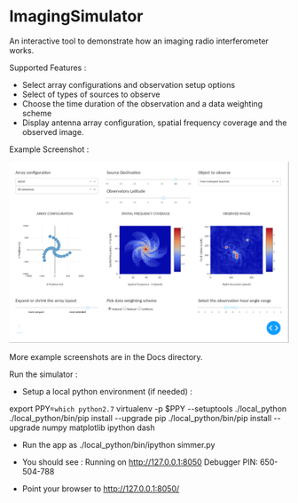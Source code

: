 # ImagingSimulator
An interactive tool to demonstrate how an imaging radio interferometer works.

Supported Features :

- Select array configurations and observation setup options
- Select of types of sources to observe
- Choose the time duration of the observation and a data weighting scheme
- Display antenna array configuration, spatial frequency coverage and the observed image. 


Example Screenshot : 

![Spiral config short synthesis](Docs/sim_example_2.png)

More example screenshots are in the Docs directory.



Run the simulator :

- Setup a local python environment (if needed) : 

export PPY=`which python2.7`
virtualenv -p $PPY --setuptools ./local_python
./local_python/bin/pip install --upgrade pip
./local_python/bin/pip install --upgrade numpy matplotlib ipython dash


- Run the app as   ./local_python/bin/ipython simmer.py

- You should see : 
           Running on http://127.0.0.1:8050
           Debugger PIN: 650-504-788
  
- Point your browser to  http://127.0.0.1:8050/


